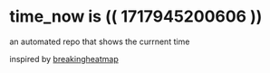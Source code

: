 # time_now is (( 1717945200606 ))

an automated repo that shows the currnent time

inspired by [breakingheatmap](https://github.com/breakingheatmap/breakingheatmap)